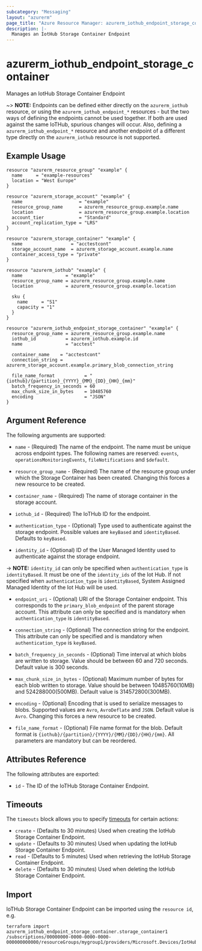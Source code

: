 ```yaml
---
subcategory: "Messaging"
layout: "azurerm"
page_title: "Azure Resource Manager: azurerm_iothub_endpoint_storage_container"
description: |-
  Manages an IotHub Storage Container Endpoint
---
```


# azurerm_iothub_endpoint_storage_container

Manages an IotHub Storage Container Endpoint

~> **NOTE:** Endpoints can be defined either directly on the `azurerm_iothub` resource, or using the `azurerm_iothub_endpoint_*` resources - but the two ways of defining the endpoints cannot be used together. If both are used against the same IoTHub, spurious changes will occur. Also, defining a `azurerm_iothub_endpoint_*` resource and another endpoint of a different type directly on the `azurerm_iothub` resource is not supported.

## Example Usage

```hcl
resource "azurerm_resource_group" "example" {
  name     = "example-resources"
  location = "West Europe"
}

resource "azurerm_storage_account" "example" {
  name                     = "example"
  resource_group_name      = azurerm_resource_group.example.name
  location                 = azurerm_resource_group.example.location
  account_tier             = "Standard"
  account_replication_type = "LRS"
}

resource "azurerm_storage_container" "example" {
  name                  = "acctestcont"
  storage_account_name  = azurerm_storage_account.example.name
  container_access_type = "private"
}

resource "azurerm_iothub" "example" {
  name                = "example"
  resource_group_name = azurerm_resource_group.example.name
  location            = azurerm_resource_group.example.location

  sku {
    name     = "S1"
    capacity = "1"
  }
}

resource "azurerm_iothub_endpoint_storage_container" "example" {
  resource_group_name = azurerm_resource_group.example.name
  iothub_id           = azurerm_iothub.example.id
  name                = "acctest"

  container_name    = "acctestcont"
  connection_string = azurerm_storage_account.example.primary_blob_connection_string

  file_name_format           = "{iothub}/{partition}_{YYYY}_{MM}_{DD}_{HH}_{mm}"
  batch_frequency_in_seconds = 60
  max_chunk_size_in_bytes    = 10485760
  encoding                   = "JSON"
}
```

## Argument Reference

The following arguments are supported:

* `name` - (Required) The name of the endpoint. The name must be unique across endpoint types. The following names are reserved:  `events`, `operationsMonitoringEvents`, `fileNotifications` and `$default`.

* `resource_group_name` - (Required) The name of the resource group under which the Storage Container has been created. Changing this forces a new resource to be created.

* `container_name` - (Required) The name of storage container in the storage account.

* `iothub_id` - (Required) The IoTHub ID for the endpoint.

* `authentication_type` - (Optional) Type used to authenticate against the storage endpoint. Possible values are `keyBased` and `identityBased`. Defaults to `keyBased`.

* `identity_id` - (Optional) ID of the User Managed Identity used to authenticate against the storage endpoint.

-> **NOTE:** `identity_id` can only be specified when `authentication_type` is `identityBased`. It must be one of the `identity_ids` of the Iot Hub. If not specified when `authentication_type` is `identityBased`, System Assigned Managed Identity of the Iot Hub will be used.

* `endpoint_uri` - (Optional) URI of the Storage Container endpoint. This corresponds to the `primary_blob_endpoint` of the parent storage account. This attribute can only be specified and is mandatory when `authentication_type` is `identityBased`.

* `connection_string` - (Optional) The connection string for the endpoint. This attribute can only be specified and is mandatory when `authentication_type` is `keyBased`.

* `batch_frequency_in_seconds` - (Optional) Time interval at which blobs are written to storage. Value should be between 60 and 720 seconds. Default value is 300 seconds.

* `max_chunk_size_in_bytes` - (Optional) Maximum number of bytes for each blob written to storage. Value should be between 10485760(10MB) and 524288000(500MB). Default value is 314572800(300MB).

* `encoding` - (Optional) Encoding that is used to serialize messages to blobs. Supported values are `Avro`, `AvroDeflate` and `JSON`. Default value is `Avro`. Changing this forces a new resource to be created.

* `file_name_format` - (Optional) File name format for the blob. Default format is ``{iothub}/{partition}/{YYYY}/{MM}/{DD}/{HH}/{mm}``. All parameters are mandatory but can be reordered.

## Attributes Reference

The following attributes are exported:

* `id` - The ID of the IoTHub Storage Container Endpoint.

## Timeouts



The `timeouts` block allows you to specify [timeouts](https://www.terraform.io/language/resources/syntax#operation-timeouts) for certain actions:

* `create` - (Defaults to 30 minutes) Used when creating the IotHub Storage Container Endpoint.
* `update` - (Defaults to 30 minutes) Used when updating the IotHub Storage Container Endpoint.
* `read` - (Defaults to 5 minutes) Used when retrieving the IotHub Storage Container Endpoint.
* `delete` - (Defaults to 30 minutes) Used when deleting the IotHub Storage Container Endpoint.

## Import

IoTHub Storage Container Endpoint can be imported using the `resource id`, e.g.

```shell
terraform import azurerm_iothub_endpoint_storage_container.storage_container1 /subscriptions/00000000-0000-0000-0000-000000000000/resourceGroups/mygroup1/providers/Microsoft.Devices/IotHubs/hub1/Endpoints/storage_container_endpoint1
```

